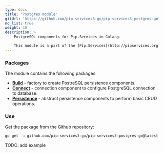 ```yaml
---
type: docs
title: "Postgres module"
gitUrl: "https://github.com/pip-services3-go/pip-services3-postgres-go"
no_list: true
weight: 30
description: > 
    PostgreSQL components for Pip.Services in Golang. 

    This module is a part of the [Pip.Services](http://pipservices.org) polyglot microservices toolkit. It provides a set of components to implement PostgreSQL persistence.
---
```


### Packages

The module contains the following packages:
- [**Build**](build) - factory to create PostreSQL persistence components.
- [**Connect**](connect) - connection component to configure PostgreSQL connection to database.
- [**Persistence**](persistence) - abstract persistence components to perform basic CRUD operations.


### Use

Get the package from the Github repository:
```bash
go get -u github.com/pip-services3-go/pip-services3-postgres-go@latest
```

TODO: add example